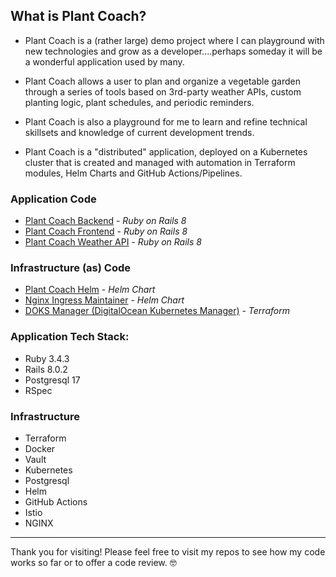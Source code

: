 ## What is Plant Coach?
- Plant Coach is a (rather large) demo project where I can playground with new technologies and grow as a developer....perhaps someday it will be a wonderful application used by many.
- Plant Coach allows a user to plan and organize a vegetable garden through a series of tools based on 3rd-party weather APIs, custom planting logic, plant schedules, and periodic reminders.
- Plant Coach is also a playground for me to learn and refine technical skillsets and knowledge of current development trends.


- Plant Coach is a "distributed" application, deployed on a Kubernetes cluster that is created and managed with automation in Terraform modules, Helm Charts and GitHub Actions/Pipelines.

### Application Code
  - [Plant Coach Backend](https://github.com/Plant-Coach/plant_coach_be) - *Ruby on Rails 8*
  - [Plant Coach Frontend](https://github.com/Plant-Coach/plant_coach_fe) - *Ruby on Rails 8*
  - [Plant Coach Weather API](https://github.com/Plant-Coach/plant_coach_weather_api) - *Ruby on Rails 8*
### Infrastructure (as) Code
  - [Plant Coach Helm](https://github.com/Plant-Coach/plant-coach-helm) - *Helm Chart*
  - [Nginx Ingress Maintainer](https://github.com/Plant-Coach/nginx-ingress-maintainer) - *Helm Chart*
  - [DOKS Manager (DigitalOcean Kubernetes Manager)](https://github.com/Plant-Coach/doks_manager) - *Terraform*


### Application Tech Stack:
- Ruby 3.4.3
- Rails 8.0.2
- Postgresql 17
- RSpec

### Infrastructure
- Terraform
- Docker
- Vault
- Kubernetes
- Postgresql
- Helm
- GitHub Actions
- Istio
- NGINX

---

Thank you for visiting!  Please feel free to visit my repos to see how my code works so far or to offer a code review. 🤓
